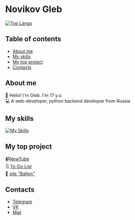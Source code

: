 # Novikov Gleb   

[![Top Langs](https://github-readme-stats.vercel.app/api/top-langs/?username=glebn5&layout=compact)](https://github.com/anuraghazra/github-readme-stats)

## Table of contents
- [About me](#about-me)
- [My skills](#my-skills)
- [My top project](#my-top-project)
- [Contacts](#contacts)

## About me 
👦 Hello! I'm Gleb. I'm 17 y.o.  
💻 A web-developer, python backend developer from Russia

## My skills  
[![My Skills](https://skillicons.dev/icons?i=py,django,postgres,html,css,sass,linux)](https://skillicons.dev)

## My top project

📹[NewTube](https://github.com/glebn5/NewTube)  
🗒️ [To-Do List](https://github.com/glebn5/to-do)  
🎈 [site "Ballon"](https://github.com/glebn5/ballon)  

## Contacts  
- [Telegram](https://t.me/glebn129)
- [VK](https://vk.com/feron129)
- [Mail](glebnowikoff@yandex.ru)

<!--
**glebn5/glebn5** is a ✨ _special_ ✨ repository because its `README.md` (this file) appears on your GitHub profile.

Here are some ideas to get you started:

- 🔭 I’m currently working on ...
- 🌱 I’m currently learning ...
- 👯 I’m looking to collaborate on ...
- 🤔 I’m looking for help with ...
- 💬 Ask me about ...
- 📫 How to reach me: ...
- 😄 Pronouns: ...
- ⚡ Fun fact: ...
-->
